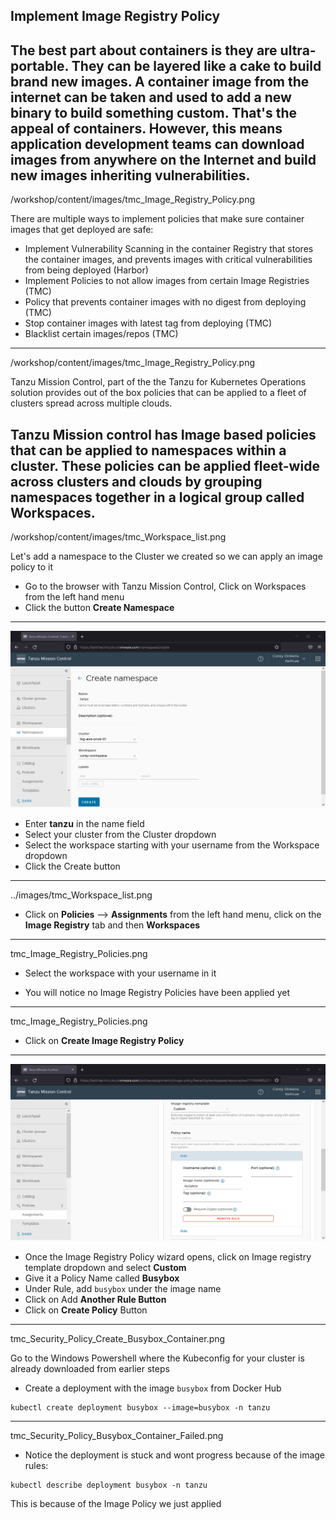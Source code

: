 
## Implement Image Registry Policy

The best part about containers is they are ultra-portable. They can be layered like a cake to build brand new images. A container image from the internet can be taken and used to add a new binary to build something custom. That's the appeal of containers. However, this means application development teams can download images from anywhere on the Internet and build new images inheriting vulnerabilities.
---
/workshop/content/images/tmc_Image_Registry_Policy.png

There are multiple ways to implement policies that make sure container images that get deployed are safe:

- Implement Vulnerability Scanning in the container Registry that stores the container images, and prevents images with critical vulnerabilities from being deployed (Harbor)
- Implement Policies to not allow images from certain Image Registries (TMC)
- Policy that prevents container images with no digest from deploying (TMC)
- Stop container images with latest tag from deploying (TMC)
- Blacklist certain images/repos (TMC)
---
/workshop/content/images/tmc_Image_Registry_Policy.png

Tanzu Mission Control, part of the the Tanzu for Kubernetes Operations solution provides out of the box policies that can be applied to a fleet of clusters spread across multiple clouds.

Tanzu Mission control has Image based policies that can be applied to namespaces within a cluster. These policies can be applied fleet-wide across clusters and clouds by grouping namespaces together in a logical group called **Workspaces**.
---
/workshop/content/images/tmc_Workspace_list.png

Let's add a namespace to the Cluster we created so we can apply an image policy to it

- Go to the browser with Tanzu Mission Control, Click on Workspaces from the left hand menu
- Click the button  **Create Namespace** 

---
![Add Namespace](/workshop/content/images/tmc_Create_namespace.png)
- Enter **tanzu** in the name field
- Select your cluster from the Cluster dropdown
- Select the workspace starting with your username from the Workspace dropdown
- Click the Create button
---
../images/tmc_Workspace_list.png

- Click on **Policies** --> **Assignments** from the left hand menu, click on the **Image Registry** tab and then **Workspaces**
---
tmc_Image_Registry_Policies.png

- Select the workspace with your username in it

- You will notice no Image Registry Policies have been applied yet
---
tmc_Image_Registry_Policies.png

- Click on **Create Image Registry Policy**
---

![TMC Image Policy](../images/tmc_Image_Registry_Busybox_Rule_Create.png)
- Once the Image Registry Policy wizard opens, click on Image registry template dropdown and select **Custom**
- Give it a Policy Name called **Busybox**
- Under Rule, add `busybox` under the image name 
- Click on Add **Another Rule Button**
- Click on **Create Policy** Button

---
tmc_Security_Policy_Create_Busybox_Container.png

Go to the Windows Powershell where the Kubeconfig for your cluster is already downloaded from earlier steps

- Create a deployment with the image `busybox` from Docker Hub
```execute
kubectl create deployment busybox --image=busybox -n tanzu
```
---
tmc_Security_Policy_Busybox_Container_Failed.png
- Notice the deployment is stuck and wont progress because of the image rules:
```execute
kubectl describe deployment busybox -n tanzu
```
  This is because of the Image Policy we just applied